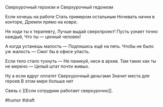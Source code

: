 Сверхурочный героизм и Сверхурочный гедонизм

Если хочешь на работе
Стать примером остальным
Ночевать начни в конторе,
Дремли прямо на ковре.

Не ходи ты к терапевту,
Лучше выдай сверхпроект!
Пусть узнает точно каждый,
Что ты — ценный человек!

А когда устанешь малость —
Подпишись ещё на пять.
Чтобы не было уж жалость —
Смог бы в офисе упасть.

Если тело стало тухнуть —
Не паникуй, неси в архив.
Там таких как ты не мерено —
Целый штат почти живых.

Ну а если вдруг оплатят
Сверхурочный деньгами
Значит места для героев
В этом мире больше нет

Связь с [[Если сотрудник работает сверхурочно]].

#humor #draft
